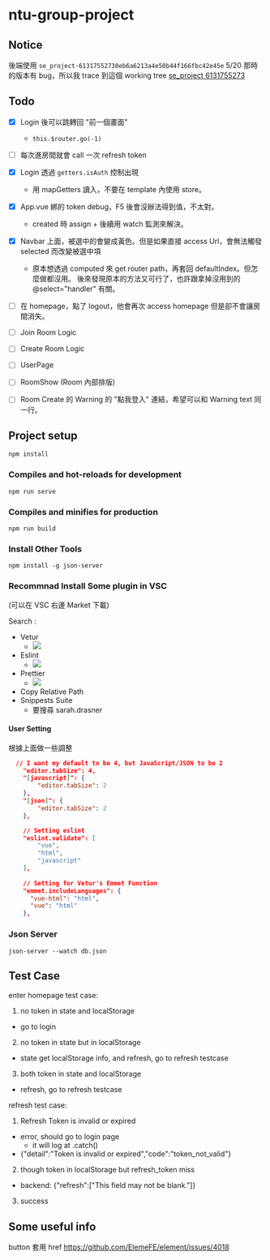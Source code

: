 # ntu-group-project


## Notice

後端使用 ``se_project-61317552730eb6a6213a4e50b44f166fbc42e45e``
5/20 那時的版本有 bug，所以我 trace 到這個 working tree
[se_project 6131755273](https://github.com/cty001996/se_project/tree/61317552730eb6a6213a4e50b44f166fbc42e45e)

## Todo

- [x] Login 後可以跳轉回 "前一個畫面"
    - ``this.$router.go(-1)``
- [ ] 每次進房間就會 call 一次 refresh token
- [x] Login 透過 ``getters.isAuth`` 控制出現
    - 用 mapGetters 讀入，不要在 template 內使用 store。
- [x] App.vue 綁的 token debug，F5 後會沒辦法得到值，不太對。
	- created 時 assign + 後續用 watch 監測來解決。
- [x] Navbar 上面，被選中的會變成黃色。但是如果直接 access Url，會無法觸發 selected 而改變被選中項
    - 原本想透過 computed 來 get router path，再套回 defaultIndex。但怎麼做都沒用。
    後來發現原本的方法又可行了，也許跟拿掉沒用到的 @select="handler" 有關。
- [ ]  在 homepage，點了 logout，他會再次 access homepage 但是卻不會讓房間消失。
- [ ]  Join Room Logic
- [ ]  Create Room Logic
- [ ]  UserPage
- [ ]  RoomShow (Room 內部排版)
- [ ]  Room Create 的 Warning 的 "點我登入" 連結，希望可以和 Warning text 同一行。



## Project setup
```
npm install
```

### Compiles and hot-reloads for development
```
npm run serve
```

### Compiles and minifies for production
```
npm run build
```

### Install Other Tools
```
npm install -g json-server
```

### Recommnad Install Some plugin in VSC

(可以在 VSC 右邊 Market 下載)

Search :

- Vetur 
  - ![](https://i.imgur.com/YzADcQl.png)
- Eslint
  - ![](https://i.imgur.com/dtGQufJ.png)
- Prettier
  - ![](https://i.imgur.com/2BeSIVt.png) 
- Copy Relative Path
- Snippests Suite
  - 要搜尋 sarah.drasner

#### User Setting

根據上面做一些調整
```json
  // I want my default to be 4, but JavaScript/JSON to be 2
    "editor.tabSize": 4,
    "[javascript]": {
        "editor.tabSize": 2
    },
    "[json]": {
        "editor.tabSize": 2
    },

    // Setting eslint
    "eslint.validate": [
        "vue",
        "html",
        "javascript"
    ],
    
    // Setting for Vetur's Emmet Function
    "emmet.includeLanguages": {
      "vue-html": "html",
      "vue": "html"
    },
```

### Json Server

```
json-server --watch db.json
```

## Test Case

enter homepage test case: 
1. no token in state and localStorage
  - go to login
2. no token in state but in localStorage
  - state get localStorage info, and refresh, go to refresh testcase
3. both token in state and localStorage
  - refresh, go to refresh testcase

refresh test case:
1. Refresh Token is invalid or expired
  - error, should go to login page
    - it will log at .catch()
  - {"detail":"Token is invalid or expired","code":"token_not_valid"}
2. though token in localStorage but refresh_token miss 
  - backend: {"refresh":["This field may not be blank."]}
3. success

## Some useful info

button 套用 href
https://github.com/ElemeFE/element/issues/4018